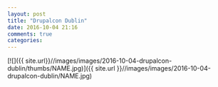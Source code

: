 ```yaml
---
layout: post
title: "Drupalcon Dublin"
date: 2016-10-04 21:16
comments: true
categories: 
---
```

[![]({{ site.url}}//images/images/2016-10-04-drupalcon-dublin/thumbs/NAME.jpg)]({{ site.url }}//images/images/2016-10-04-drupalcon-dublin/NAME.jpg)
